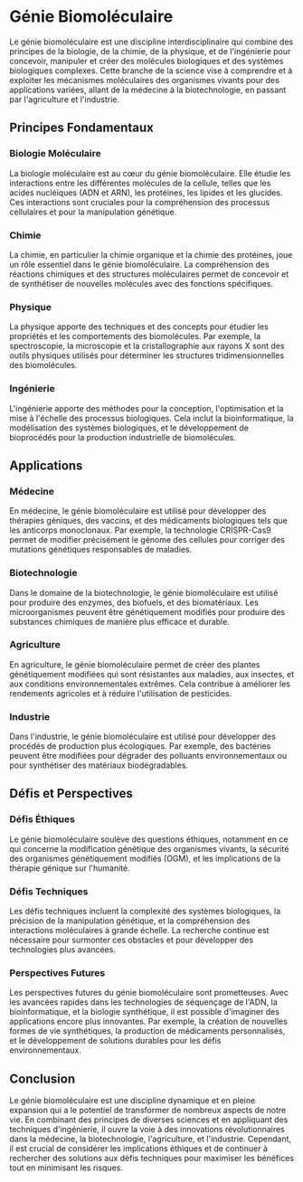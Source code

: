 # Génie Biomoléculaire

Le génie biomoléculaire est une discipline interdisciplinaire qui combine des principes de la biologie, de la chimie, de la physique, et de l'ingénierie pour concevoir, manipuler et créer des molécules biologiques et des systèmes biologiques complexes. Cette branche de la science vise à comprendre et à exploiter les mécanismes moléculaires des organismes vivants pour des applications variées, allant de la médecine à la biotechnologie, en passant par l'agriculture et l'industrie.

## Principes Fondamentaux

### Biologie Moléculaire
La biologie moléculaire est au cœur du génie biomoléculaire. Elle étudie les interactions entre les différentes molécules de la cellule, telles que les acides nucléiques (ADN et ARN), les protéines, les lipides et les glucides. Ces interactions sont cruciales pour la compréhension des processus cellulaires et pour la manipulation génétique.

### Chimie
La chimie, en particulier la chimie organique et la chimie des protéines, joue un rôle essentiel dans le génie biomoléculaire. La compréhension des réactions chimiques et des structures moléculaires permet de concevoir et de synthétiser de nouvelles molécules avec des fonctions spécifiques.

### Physique
La physique apporte des techniques et des concepts pour étudier les propriétés et les comportements des biomolécules. Par exemple, la spectroscopie, la microscopie et la cristallographie aux rayons X sont des outils physiques utilisés pour déterminer les structures tridimensionnelles des biomolécules.

### Ingénierie
L'ingénierie apporte des méthodes pour la conception, l'optimisation et la mise à l'échelle des processus biologiques. Cela inclut la bioinformatique, la modélisation des systèmes biologiques, et le développement de bioprocédés pour la production industrielle de biomolécules.

## Applications

### Médecine
En médecine, le génie biomoléculaire est utilisé pour développer des thérapies géniques, des vaccins, et des médicaments biologiques tels que les anticorps monoclonaux. Par exemple, la technologie CRISPR-Cas9 permet de modifier précisément le génome des cellules pour corriger des mutations génétiques responsables de maladies.

### Biotechnologie
Dans le domaine de la biotechnologie, le génie biomoléculaire est utilisé pour produire des enzymes, des biofuels, et des biomatériaux. Les microorganismes peuvent être génétiquement modifiés pour produire des substances chimiques de manière plus efficace et durable.

### Agriculture
En agriculture, le génie biomoléculaire permet de créer des plantes génétiquement modifiées qui sont résistantes aux maladies, aux insectes, et aux conditions environnementales extrêmes. Cela contribue à améliorer les rendements agricoles et à réduire l'utilisation de pesticides.

### Industrie
Dans l'industrie, le génie biomoléculaire est utilisé pour développer des procédés de production plus écologiques. Par exemple, des bactéries peuvent être modifiées pour dégrader des polluants environnementaux ou pour synthétiser des matériaux biodégradables.

## Défis et Perspectives

### Défis Éthiques
Le génie biomoléculaire soulève des questions éthiques, notamment en ce qui concerne la modification génétique des organismes vivants, la sécurité des organismes génétiquement modifiés (OGM), et les implications de la thérapie génique sur l'humanité.

### Défis Techniques
Les défis techniques incluent la complexité des systèmes biologiques, la précision de la manipulation génétique, et la compréhension des interactions moléculaires à grande échelle. La recherche continue est nécessaire pour surmonter ces obstacles et pour développer des technologies plus avancées.

### Perspectives Futures
Les perspectives futures du génie biomoléculaire sont prometteuses. Avec les avancées rapides dans les technologies de séquençage de l'ADN, la bioinformatique, et la biologie synthétique, il est possible d'imaginer des applications encore plus innovantes. Par exemple, la création de nouvelles formes de vie synthétiques, la production de médicaments personnalisés, et le développement de solutions durables pour les défis environnementaux.

## Conclusion

Le génie biomoléculaire est une discipline dynamique et en pleine expansion qui a le potentiel de transformer de nombreux aspects de notre vie. En combinant des principes de diverses sciences et en appliquant des techniques d'ingénierie, il ouvre la voie à des innovations révolutionnaires dans la médecine, la biotechnologie, l'agriculture, et l'industrie. Cependant, il est crucial de considérer les implications éthiques et de continuer à rechercher des solutions aux défis techniques pour maximiser les bénéfices tout en minimisant les risques.